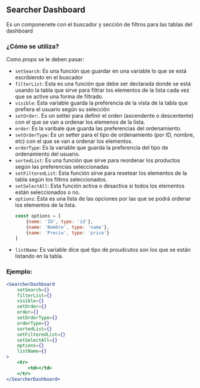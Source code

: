 ## Searcher Dashboard

Es un componenete con el buscador y sección de filtros para las tablas del dashboard

### ¿Cómo se utiliza?

Como _props_ se le deben pasar:

- `setSearch`: Es una función que guardar en una variable lo que se está escribiendo en el buscador
- `filterList`: Esta es una función que debe ser declarada donde se está usando la tabla que sirve para filtrar los elementos de la lista cada vez que se active una forma de filtrado.
- `visible`: Esta variable guarda la preferencia de la vista de la tabla que prefiera el usuario según su selección
- `setOrder`:. Es un setter para definir el orden (ascendente o descentente) con el que se van a ordenar los elemenos de la lista.
- `order`: Es la varibale que guarda las preferencias del ordenamiento.
- `setOrderType`: Es un setter para el tipo de ordenamiento (por ID, nombre, etc) con el que se van a ordenar los elementos.
- `orderType`: Es la variable que guarda la preferencia del tipo de ordenamiento del usuario.
- `sortedList`: Es una función que sirve para reordenar los productos según las preferencias seleccionadas
- `setFilteredList`: Esta función sirve para resetear los elementos de la tabla según los filtros seleccionados.
- `setSelectAll`: Esta función activa o desactiva si todos los elementos están seleccionados o no.
- `options`: Esta es una lista de las opciones por las que se podrá ordenar los elementos de la lista. 
    ````jsx 
    const options = [
        {name: 'ID', type: 'id'},
        {name: 'Nombre', type: 'name'},
        {name: 'Precio', type: 'price'}
    ]
    ````
- `listName`: Es variable dice qué tipo de proudcutos son los que se están listando en la tabla.

### Ejemplo:

````jsx
<SearcherDashboard
    setSearch={}
    filterList={}
    visible={}
    setOrder={}
    order={}
    setOrderType={}
    orderType={}
    sortedList={}
    setFilteredList={}
    setSelectAll={}
    options={}
    listName={}
>
    <tr>
        <td></td>
    </tr>
</SearcherDashboard>
````
